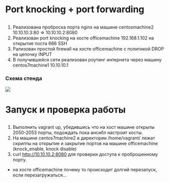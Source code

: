 # Port knocking + port forwarding

##
1. Реализована проброска порта nginx на машине centosmachine2 10.10.10.3:80 => 10.10.10.2:8080
2. Реализован port knocking на хосте officemachine 192.168.1.102 на открытие поста 666 SSH
3. Рализован простой firewall на хосте officemachine с политикой DROP на цепочку INPUT
3. В получившейся сети реализован роутинг интернета через машину centos7machine1 10.10.10.1

### Схема стенда
![](https://github.com/Kerosin3/linux_hw/blob/main/network_filtering/pics/diagramm.png)

# Запуск и проверка работы

##
1. Выполнить vagrant up, убедившись что на хост машине открыты 2050-2053 порты, подождать пока ансибл настроит хосты.
2. На машине centos7machine2 в директории /home/vagrant/ лежат скрипты на открытие и закрытие портов на машине officemachine (knock_enable, knock disable)
3. curl http://10.10.10.2:8080 для проверки доступа к проброшенному порту.
* на хосте officemachine почему то происходит долгий перезапуск, если перезагружаться...
